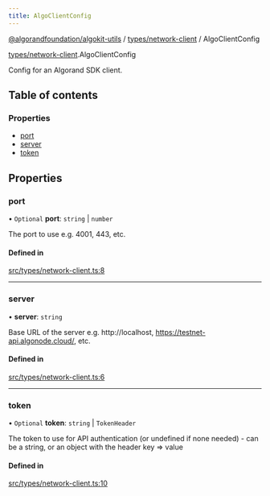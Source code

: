 ```yaml
---
title: AlgoClientConfig
---
```


[@algorandfoundation/algokit-utils](/reference/algokit-utils-ts/api/readme/) / [types/network-client](/reference/algokit-utils-ts/api/modules/types_network_client/) / AlgoClientConfig

[types/network-client](/reference/algokit-utils-ts/api/modules/types_network_client/).AlgoClientConfig

Config for an Algorand SDK client.

## Table of contents

### Properties

- [port](#port)
- [server](#server)
- [token](#token)

## Properties

### port

• `Optional` **port**: `string` \| `number`

The port to use e.g. 4001, 443, etc.

#### Defined in

[src/types/network-client.ts:8](https://github.com/algorandfoundation/algokit-utils-ts/blob/main/src/types/network-client.ts#L8)

---

### server

• **server**: `string`

Base URL of the server e.g. http://localhost, https://testnet-api.algonode.cloud/, etc.

#### Defined in

[src/types/network-client.ts:6](https://github.com/algorandfoundation/algokit-utils-ts/blob/main/src/types/network-client.ts#L6)

---

### token

• `Optional` **token**: `string` \| `TokenHeader`

The token to use for API authentication (or undefined if none needed) - can be a string, or an object with the header key => value

#### Defined in

[src/types/network-client.ts:10](https://github.com/algorandfoundation/algokit-utils-ts/blob/main/src/types/network-client.ts#L10)
